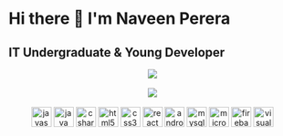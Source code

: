 # Hi there 👋 I'm Naveen Perera

## IT Undergraduate & Young Developer

<div align="center">
  <img src="https://github-readme-stats.vercel.app/api?username=nveen9&show_icons=true&theme=transparent"/> 
</div>
</br>
<div align="center">
  <img src="https://github-readme-stats.vercel.app/api/top-langs/?username=nveen9&layout=compact&langs_count=8&theme=transparent"/> 
</div>
</br>
<div align="center">
  <img src="https://cdn.jsdelivr.net/gh/devicons/devicon/icons/javascript/javascript-original.svg" height="35" width="35" alt="javascript logo"  />
  <img src="https://cdn.jsdelivr.net/gh/devicons/devicon/icons/java/java-original.svg" height="35" width="35" alt="java logo"  />
  <img src="https://cdn.jsdelivr.net/gh/devicons/devicon/icons/csharp/csharp-original.svg" height="35" width="35" alt="csharp logo"  />
  <img src="https://cdn.jsdelivr.net/gh/devicons/devicon/icons/html5/html5-original.svg" height="35" width="35" alt="html5 logo"  />
  <img src="https://cdn.jsdelivr.net/gh/devicons/devicon/icons/css3/css3-original.svg" height="35" width="35" alt="css3 logo"  />
  <img src="https://cdn.jsdelivr.net/gh/devicons/devicon/icons/react/react-original.svg" height="35" width="35" alt="react logo"  />
  <img src="https://cdn.jsdelivr.net/gh/devicons/devicon/icons/android/android-original.svg" height="35" width="35" alt="android logo"  />
  <img src="https://cdn.jsdelivr.net/gh/devicons/devicon/icons/mysql/mysql-original.svg" height="35" width="35" alt="mysql logo"  />
  <img src="https://cdn.jsdelivr.net/gh/devicons/devicon/icons/microsoftsqlserver/microsoftsqlserver-plain.svg" height="35" width="35" alt="microsoftsqlserver logo"  />
  <img src="https://cdn.jsdelivr.net/gh/devicons/devicon/icons/firebase/firebase-plain.svg" height="35" width="35" alt="firebase logo"  />
  <img src="https://cdn.jsdelivr.net/gh/devicons/devicon/icons/visualstudio/visualstudio-plain.svg" height="35" width="35" alt="visualstudio logo"  />
</div>
